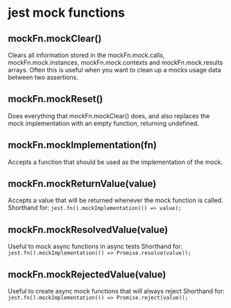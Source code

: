 # jest mock functions

## mockFn.mockClear()
Clears all information stored in the mockFn.mock.calls, mockFn.mock.instances, mockFn.mock.contexts and mockFn.mock.results arrays. Often this is useful when you want to clean up a mocks usage data between two assertions.

## mockFn.mockReset()
Does everything that mockFn.mockClear() does, and also replaces the mock implementation with an empty function, returning undefined.

## mockFn.mockImplementation(fn)
Accepts a function that should be used as the implementation of the mock. 

## mockFn.mockReturnValue(value)
Accepts a value that will be returned whenever the mock function is called.
Shorthand for: `jest.fn().mockImplementation(() => value);`

## mockFn.mockResolvedValue(value)
Useful to mock async functions in async tests
Shorthand for: `jest.fn().mockImplementation(() => Promise.resolve(value));`

## mockFn.mockRejectedValue(value)
Useful to create async mock functions that will always reject
Shorthand for: `jest.fn().mockImplementation(() => Promise.reject(value));`
